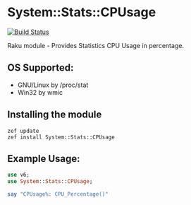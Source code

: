 # System::Stats::CPUsage
[![Build Status](https://travis-ci.com/ramiroencinas/System-Stats-CPUsage.svg?branch=master)](https://travis-ci.com/github/ramiroencinas/System-Stats-CPUsage)

Raku module - Provides Statistics CPU Usage in percentage.

## OS Supported: ##
* GNU/Linux by /proc/stat
* Win32 by wmic

## Installing the module ##

    zef update
    zef install System::Stats::CPUsage

## Example Usage: ##

```raku 
use v6;
use System::Stats::CPUsage;    

say "CPUsage%: CPU_Percentage()"
```